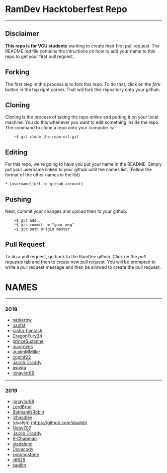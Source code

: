 # RamDev Hacktoberfest Repo

--------------------------------

## Disclaimer 

**This repo is for VCU students** wanting to create their first pull request. The
README.md file contains the intructions on how to add your name to this repo to
get your first pull request.

## Forking
The first step in this process is to fork this repo. To do that, click on the
*fork* button in the top right corner. That will fork this repository onto your
github.

## Cloning
Cloning is the process of taking the repo online and putting it on your local
machine. You do this whenever you want to edit something inside the repo. The
command to clone a repo onto your computer is:
```
    ~$ git clone the-repo-url.git
```

## Editing
For this repo, we're going to have you put your name in the README. Simply put
your username linked to your github until the names list. (Follow the format of 
the other names in the list)

```
* [username](url-to-github-account)
```

## Pushing
Next, commit your changes and upload then to your github.
```
    ~$ git add .
    ~$ git commit -m "your-msg"
    ~$ git push origin master
```

## Pull Request
To do a pull request, go back to the RamDev github. Click on the *pull requests* 
tab and then to create new pull request. You will be prompted to write a pull request
message and then be allowed to create the pull request.

# NAMES
-----------------

### 2018
- [napierbw](https://github.com/napierbw)
- [naofst](https://github.com/naofst)
- [rasha-hantash](https://github.com/rasha-hantash) 
- [DragonFury24](https://github.com/DragonFury24)
- [princeSuzanne](https://github.com/princeSuzanne)
- [magroves](https://github.com/magroves)
- [JustinMMiller](https://github.com/JustinMMiller)
- [copinf22](https://github.com/copinf22)
- [Jacob Draddy](https://github.com/jakedraddy)
- [asusta](https:github.com/asusta)
- [jonaylor89](https://github.com/jonaylor89)

---------------------------------

### 2019
- [jonaylor89](https://github.com/jonaylor89)
- [LordBrud](https://github.com/LordBrud)
- [BatmaniNRobin](https://github.com/BatmaniNRobin)
- [jzheadley](https://github.com/jzheadley)
- [duahjb] (https://github.com/duahjb)
- [Noby707](https://github.com/Noby707)
- [Jacob Draddy](https://github.com/jakedraddy)
- [K-Chapman](https://github.com/K-Chapman)
- [oladelemi](https://github.com/oladelemi)
- [Dovacody](https://github.com/Dovacody)
- [syoungstone](https://github.com/syoungstone)
- [jdl626](https://github.com/jdl626)
- [saqibn](https://github.com/saqibn)
